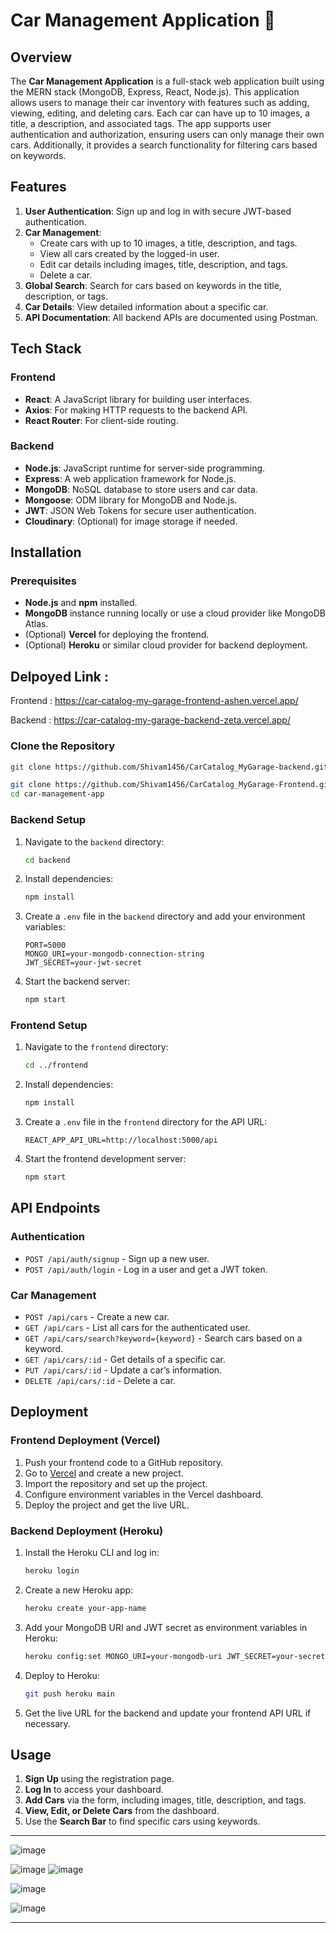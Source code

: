 

# Car Management Application 🚗

## Overview
The **Car Management Application** is a full-stack web application built using the MERN stack (MongoDB, Express, React, Node.js). This application allows users to manage their car inventory with features such as adding, viewing, editing, and deleting cars. Each car can have up to 10 images, a title, a description, and associated tags. The app supports user authentication and authorization, ensuring users can only manage their own cars. Additionally, it provides a search functionality for filtering cars based on keywords.

## Features
1. **User Authentication**: Sign up and log in with secure JWT-based authentication.
2. **Car Management**:
   - Create cars with up to 10 images, a title, description, and tags.
   - View all cars created by the logged-in user.
   - Edit car details including images, title, description, and tags.
   - Delete a car.
3. **Global Search**: Search for cars based on keywords in the title, description, or tags.
4. **Car Details**: View detailed information about a specific car.
5. **API Documentation**: All backend APIs are documented using Postman.

## Tech Stack
### Frontend
- **React**: A JavaScript library for building user interfaces.
- **Axios**: For making HTTP requests to the backend API.
- **React Router**: For client-side routing.

### Backend
- **Node.js**: JavaScript runtime for server-side programming.
- **Express**: A web application framework for Node.js.
- **MongoDB**: NoSQL database to store users and car data.
- **Mongoose**: ODM library for MongoDB and Node.js.
- **JWT**: JSON Web Tokens for secure user authentication.
- **Cloudinary**: (Optional) for image storage if needed.

## Installation

### Prerequisites
- **Node.js** and **npm** installed.
- **MongoDB** instance running locally or use a cloud provider like MongoDB Atlas.
- (Optional) **Vercel** for deploying the frontend.
- (Optional) **Heroku** or similar cloud provider for backend deployment.



## Delpoyed Link :
Frontend : https://car-catalog-my-garage-frontend-ashen.vercel.app/

Backend : https://car-catalog-my-garage-backend-zeta.vercel.app/
### Clone the Repository
```bash
git clone https://github.com/Shivam1456/CarCatalog_MyGarage-backend.git

git clone https://github.com/Shivam1456/CarCatalog_MyGarage-Frontend.git
cd car-management-app
```

### Backend Setup
1. Navigate to the `backend` directory:
   ```bash
   cd backend
   ```
2. Install dependencies:
   ```bash
   npm install
   ```
3. Create a `.env` file in the `backend` directory and add your environment variables:
   ```env
   PORT=5000
   MONGO_URI=your-mongodb-connection-string
   JWT_SECRET=your-jwt-secret
   ```
4. Start the backend server:
   ```bash
   npm start
   ```

### Frontend Setup
1. Navigate to the `frontend` directory:
   ```bash
   cd ../frontend
   ```
2. Install dependencies:
   ```bash
   npm install
   ```
3. Create a `.env` file in the `frontend` directory for the API URL:
   ```env
   REACT_APP_API_URL=http://localhost:5000/api
   ```
4. Start the frontend development server:
   ```bash
   npm start
   ```

## API Endpoints
### **Authentication**
- `POST /api/auth/signup` - Sign up a new user.
- `POST /api/auth/login` - Log in a user and get a JWT token.

### **Car Management**
- `POST /api/cars` - Create a new car.
- `GET /api/cars` - List all cars for the authenticated user.
- `GET /api/cars/search?keyword={keyword}` - Search cars based on a keyword.
- `GET /api/cars/:id` - Get details of a specific car.
- `PUT /api/cars/:id` - Update a car’s information.
- `DELETE /api/cars/:id` - Delete a car.

## Deployment
### **Frontend Deployment** (Vercel)
1. Push your frontend code to a GitHub repository.
2. Go to [Vercel](https://vercel.com) and create a new project.
3. Import the repository and set up the project.
4. Configure environment variables in the Vercel dashboard.
5. Deploy the project and get the live URL.

### **Backend Deployment** (Heroku)
1. Install the Heroku CLI and log in:
   ```bash
   heroku login
   ```
2. Create a new Heroku app:
   ```bash
   heroku create your-app-name
   ```
3. Add your MongoDB URI and JWT secret as environment variables in Heroku:
   ```bash
   heroku config:set MONGO_URI=your-mongodb-uri JWT_SECRET=your-secret
   ```
4. Deploy to Heroku:
   ```bash
   git push heroku main
   ```
5. Get the live URL for the backend and update your frontend API URL if necessary.

## Usage
1. **Sign Up** using the registration page.
2. **Log In** to access your dashboard.
3. **Add Cars** via the form, including images, title, description, and tags.
4. **View, Edit, or Delete Cars** from the dashboard.
5. Use the **Search Bar** to find specific cars using keywords.

---
![image](https://github.com/user-attachments/assets/4bb33f39-1f16-49b9-ba90-0e33ec09c0f8)

![image](https://github.com/user-attachments/assets/1bd660be-2706-4b0a-9648-63600b1309d9)
![image](https://github.com/user-attachments/assets/bb0496da-4b05-4281-8552-9ee351fa4325)


![image](https://github.com/user-attachments/assets/303579ed-d99c-4a43-b764-3504cd3a14e2)

![image](https://github.com/user-attachments/assets/e40fa6db-433a-43b5-b26f-65e1772705d7)



---
